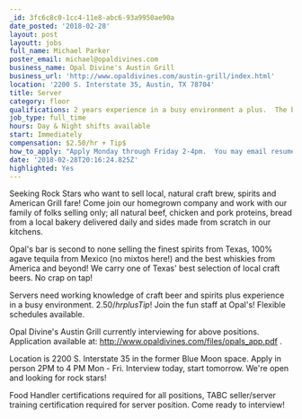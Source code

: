 ```yaml
---
_id: 3fc6c8c0-1cc4-11e8-abc6-93a9950ae90a
date_posted: '2018-02-28'
layout: post
layoutt: jobs
full_name: Michael Parker
poster_email: michael@opaldivines.com
business_name: Opal Divine's Austin Grill
business_url: 'http://www.opaldivines.com/austin-grill/index.html'
location: '2200 S. Interstate 35, Austin, TX 78704'
title: Server
category: floor
qualifications: 2 years experience in a busy environment a plus.  The busy season is upon us!
job_type: full_time
hours: Day & Night shifts available
start: Immediately
compensation: $2.50/hr + Tip$
how_to_apply: "Apply Monday through Friday 2-4pm.  You may email resumes to itsworthit@opaldivines.com.  \r\n\r\nGood luck!"
date: '2018-02-28T20:16:24.825Z'
highlighted: Yes
---
```

Seeking Rock Stars who want to sell local, natural craft brew, spirits and American Grill fare!
Come join our homegrown company and work with our family of folks selling only; all natural beef, chicken and pork proteins, bread from a local bakery delivered daily and sides made from scratch in our kitchens.

Opal's bar is second to none selling the finest spirits from Texas, 100% agave tequila from Mexico (no mixtos here!) and the best whiskies from America and beyond! We carry one of Texas' best selection of local craft beers. No crap on tap!

Servers need working knowledge of craft beer and spirits plus experience in a busy environment. $2.50/hr plus Tip$!
Join the fun staff at Opal's! Flexible schedules available.

Opal Divine's Austin Grill currently interviewing for above positions.
Application available at: http://www.opaldivines.com/files/opals_app.pdf . 

Location is 2200 S. Interstate 35 in the former Blue Moon space.
Apply in person 2PM to 4 PM Mon - Fri. Interview today, start tomorrow. We're open and looking for rock stars!

Food Handler certifications required for all positions, TABC seller/server training certification required for server position. Come ready to interview!
